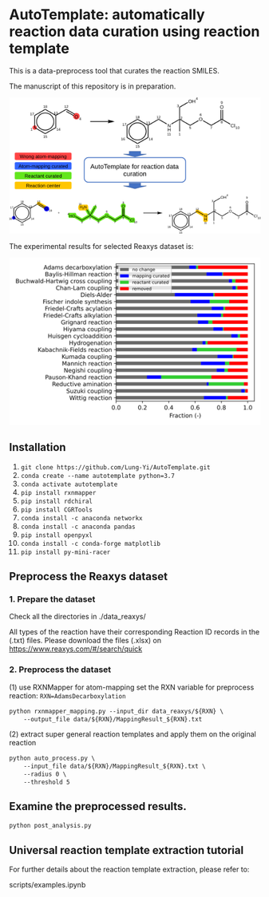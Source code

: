 # AutoTemplate: automatically reaction data curation using reaction template
This is a data-preprocess tool that curates the reaction SMILES.

The manuscript of this repository is in preparation.

![alt text](docs/abstract_TOC.svg)

The experimental results for selected Reaxys dataset is:

![alt text](docs/output.svg)

## Installation
1. `git clone https://github.com/Lung-Yi/AutoTemplate.git`
2. `conda create --name autotemplate python=3.7`
3. `conda activate autotemplate`
4. `pip install rxnmapper`
5. `pip install rdchiral`
6. `pip install CGRTools`
7. `conda install -c anaconda networkx`
8. `conda install -c anaconda pandas`
9. `pip install openpyxl`
10. `conda install -c conda-forge matplotlib`
11. `pip install py-mini-racer`


## Preprocess the Reaxys dataset
### 1. Prepare the dataset
Check all the directories in ./data_reaxys/

All types of the reaction have their corresponding Reaction ID records in the (.txt) files. Please download the files (.xlsx) on https://www.reaxys.com/#/search/quick

### 2. Preprocess the dataset
(1) use RXNMapper for atom-mapping
set the RXN variable for preprocess reaction: `RXN=AdamsDecarboxylation`
```
python rxnmapper_mapping.py --input_dir data_reaxys/${RXN} \
    --output_file data/${RXN}/MappingResult_${RXN}.txt
```

(2) extract super general reaction templates and apply them on the original reaction
```
python auto_process.py \
    --input_file data/${RXN}/MappingResult_${RXN}.txt \
    --radius 0 \
    --threshold 5
```
## Examine the preprocessed results.
```
python post_analysis.py
```

## Universal reaction template extraction tutorial
For further details about the reaction template extraction, please refer to:

scripts/examples.ipynb